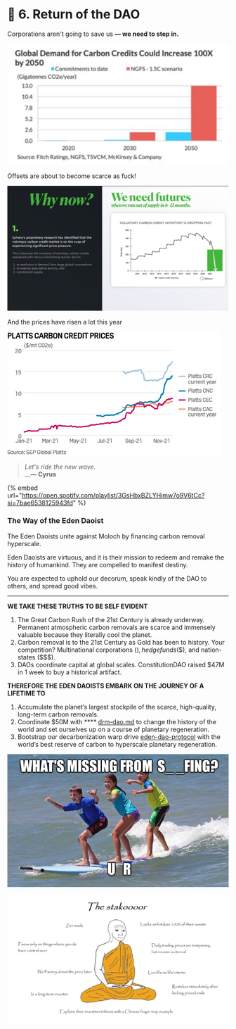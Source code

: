 # 🌊 6. Return of the DAO

Corporations aren't going to save us **— we need to step in.**

![](<../.gitbook/assets/image (4).png>)

Offsets are about to become scarce as fuck!

![](<../.gitbook/assets/image (20).png>)

And the prices have risen a lot this year

![](<../.gitbook/assets/image (1) (1).png>)



> _Let's ride the new wave._\
> __**— Cyrus**

{% embed url="https://open.spotify.com/playlist/3GsHbxBZLYHimw7o9V6tCc?si=7bae6538125943fd" %}

### The Way of the Eden Daoist

The Eden Daoists unite against Moloch by financing carbon removal hyperscale.

Eden Daoists are virtuous, and it is their mission to redeem and remake the history of humankind. They are compelled to manifest destiny.

You are expected to uphold our decorum, speak kindly of the DAO to others, and spread good vibes.

****

**WE TAKE THESE TRUTHS TO BE SELF EVIDENT**

1. The Great Carbon Rush of the 21st Century is already underway. Permanent atmospheric carbon removals are scarce and immensely valuable because they literally cool the planet.
2. Carbon removal is to the 21st Century as Gold has been to history. Your competition? Multinational corporations ($), hedge funds (\$$), and nation-states (\$$$).
3. DAOs coordinate capital at global scales. ConstitutionDAO raised $47M in 1 week to buy a historical artifact.

**THEREFORE THE EDEN DAOISTS EMBARK ON THE JOURNEY OF A LIFETIME TO**

1. Accumulate the planet’s largest stockpile of the scarce, high-quality, long-term carbon removals.
2. Coordinate $50M with **** [drm-dao.md](../drm-dao.md "mention") to change the history of the world and set ourselves up on a course of planetary regeneration.
3. Bootstrap our decarbonization warp drive [eden-dao-protocol](../eden-dao-protocol/ "mention") with the world’s best reserve of carbon to hyperscale planetary regeneration.



![](<../.gitbook/assets/image (21).png>)

![](<../.gitbook/assets/image (8).png>)
